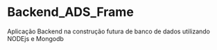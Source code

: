 # Backend_ADS_Frame
Aplicação Backend na construção futura de banco de dados utilizando NODEjs e Mongodb
